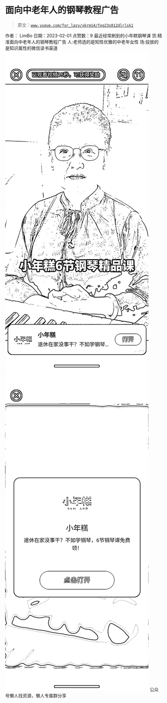 # 面向中老年人的钢琴教程广告

> 原文：[`www.yuque.com/for_lazy/xkrm14/fog23s012dlrlsk1`](https://www.yuque.com/for_lazy/xkrm14/fog23s012dlrlsk1)

<ne-p id="uf761d4b3" data-lake-id="uf761d4b3"><ne-text id="u7fa2bf37">作者： LimBo</ne-text></ne-p> <ne-p id="u2ce352ce" data-lake-id="u2ce352ce"><ne-text id="u2d289b05">日期：2023-02-01</ne-text></ne-p> <ne-p id="u291c9127" data-lake-id="u291c9127"><ne-text id="u2204dd70">点赞数：</ne-text><ne-text id="ua8de8882" ne-bold="true">9</ne-text></ne-p> <ne-hole id="uc8b85d4d" data-lake-id="uc8b85d4d"><ne-card data-card-name="hr" data-card-type="block" id="nnW9n" data-event-boundary="card"><ne-p id="u44f15ce2" data-lake-id="u44f15ce2"><ne-text id="u78314e4e">最近经常刷到的小年糕钢琴课 货:精准面向中老年人的钢琴教程广告 人:老师选的是知性优雅的中老年女性 场:投放的是知识属性的微信读书渠道</ne-text></ne-p> <ne-p id="ub4b8bead" data-lake-id="ub4b8bead"><ne-card data-card-name="image" data-card-type="inline" id="yvZBb" data-event-boundary="card">![](img/748df6461b54e2aa45934575851710fd.png)</ne-card></ne-p> <ne-p id="u55cf2ad4" data-lake-id="u55cf2ad4"><ne-card data-card-name="image" data-card-type="inline" id="y90Iw" data-event-boundary="card">![](img/18804da5645c62e734998910697788dc.png)</ne-card></ne-p> <ne-hole id="u29f41b9e" data-lake-id="u29f41b9e"><ne-card data-card-name="hr" data-card-type="block" id="KMK5A" data-event-boundary="card"><ne-p id="u01492a8c" data-lake-id="u01492a8c"><ne-text id="u60ea7014">公众号懒人找资源，懒人专属群分享</ne-text></ne-p></ne-card></ne-hole></ne-card></ne-hole>